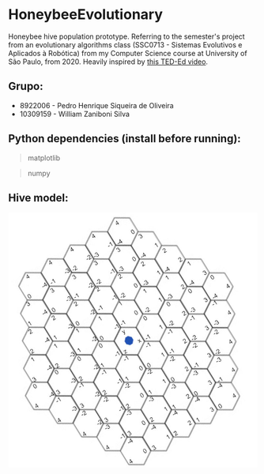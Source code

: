 # HoneybeeEvolutionary
Honeybee hive population prototype. Referring to the semester's project from an evolutionary algorithms class (SSC0713 - Sistemas Evolutivos e Aplicados à Robótica) from my Computer Science course at University of São Paulo, from 2020. Heavily inspired by [this TED-Ed video](https://youtu.be/rLL-y2WLE14).

## Grupo:
* 8922006 - Pedro Henrique Siqueira de Oliveira
* 10309159 - William Zaniboni Silva

## Python dependencies (install before running):
> matplotlib

> numpy

## Hive model:
![hive model](https://github.com/pedro-oli/HoneybeeEvolutionary/blob/master/hive_model.png?raw=true)
